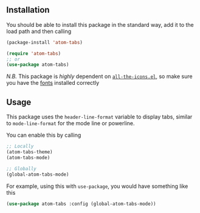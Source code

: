 ## Installation

You should be able to install this package in the standard way, add it
to the load path and then calling

```el
(package-install 'atom-tabs)

(require 'atom-tabs)
;; or
(use-package atom-tabs)
```

*N.B.* This package is *_highly_* dependent
on [`all-the-icons.el`](https://github.com/domtronn/all-the-icons.el), so make
sure you have the [fonts](https://github.com/domtronn/all-the-icons.el/tree/master/fonts)
installed correctly

## Usage

This package uses the `header-line-format` variable to display tabs,
similar to `mode-line-format` for the mode line or powerline.

You can enable this by calling

```el
;; Locally
(atom-tabs-theme)
(atom-tabs-mode)

;; Globally
(global-atom-tabs-mode)
```

For example, using this with `use-package`, you would have something
like this

```el
(use-package atom-tabs :config (global-atom-tabs-mode))
```
